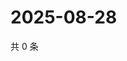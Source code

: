 # 2025-08-28

共 0 条

<!-- BEGIN ZHIHUQUESTIONS -->
<!-- 最后更新时间 Thu Aug 28 2025 08:52:20 GMT+0800 (China Standard Time) -->

<!-- END ZHIHUQUESTIONS -->
